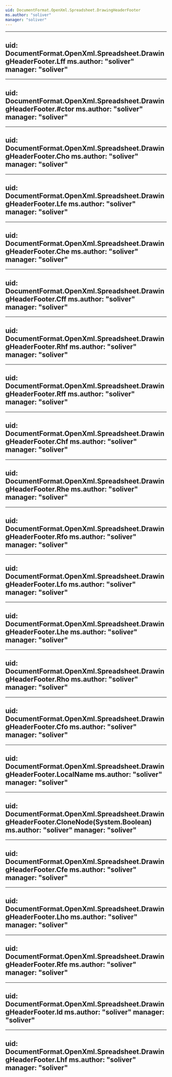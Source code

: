 ```yaml
---
uid: DocumentFormat.OpenXml.Spreadsheet.DrawingHeaderFooter
ms.author: "soliver"
manager: "soliver"
---
```


---
uid: DocumentFormat.OpenXml.Spreadsheet.DrawingHeaderFooter.Lff
ms.author: "soliver"
manager: "soliver"
---

---
uid: DocumentFormat.OpenXml.Spreadsheet.DrawingHeaderFooter.#ctor
ms.author: "soliver"
manager: "soliver"
---

---
uid: DocumentFormat.OpenXml.Spreadsheet.DrawingHeaderFooter.Cho
ms.author: "soliver"
manager: "soliver"
---

---
uid: DocumentFormat.OpenXml.Spreadsheet.DrawingHeaderFooter.Lfe
ms.author: "soliver"
manager: "soliver"
---

---
uid: DocumentFormat.OpenXml.Spreadsheet.DrawingHeaderFooter.Che
ms.author: "soliver"
manager: "soliver"
---

---
uid: DocumentFormat.OpenXml.Spreadsheet.DrawingHeaderFooter.Cff
ms.author: "soliver"
manager: "soliver"
---

---
uid: DocumentFormat.OpenXml.Spreadsheet.DrawingHeaderFooter.Rhf
ms.author: "soliver"
manager: "soliver"
---

---
uid: DocumentFormat.OpenXml.Spreadsheet.DrawingHeaderFooter.Rff
ms.author: "soliver"
manager: "soliver"
---

---
uid: DocumentFormat.OpenXml.Spreadsheet.DrawingHeaderFooter.Chf
ms.author: "soliver"
manager: "soliver"
---

---
uid: DocumentFormat.OpenXml.Spreadsheet.DrawingHeaderFooter.Rhe
ms.author: "soliver"
manager: "soliver"
---

---
uid: DocumentFormat.OpenXml.Spreadsheet.DrawingHeaderFooter.Rfo
ms.author: "soliver"
manager: "soliver"
---

---
uid: DocumentFormat.OpenXml.Spreadsheet.DrawingHeaderFooter.Lfo
ms.author: "soliver"
manager: "soliver"
---

---
uid: DocumentFormat.OpenXml.Spreadsheet.DrawingHeaderFooter.Lhe
ms.author: "soliver"
manager: "soliver"
---

---
uid: DocumentFormat.OpenXml.Spreadsheet.DrawingHeaderFooter.Rho
ms.author: "soliver"
manager: "soliver"
---

---
uid: DocumentFormat.OpenXml.Spreadsheet.DrawingHeaderFooter.Cfo
ms.author: "soliver"
manager: "soliver"
---

---
uid: DocumentFormat.OpenXml.Spreadsheet.DrawingHeaderFooter.LocalName
ms.author: "soliver"
manager: "soliver"
---

---
uid: DocumentFormat.OpenXml.Spreadsheet.DrawingHeaderFooter.CloneNode(System.Boolean)
ms.author: "soliver"
manager: "soliver"
---

---
uid: DocumentFormat.OpenXml.Spreadsheet.DrawingHeaderFooter.Cfe
ms.author: "soliver"
manager: "soliver"
---

---
uid: DocumentFormat.OpenXml.Spreadsheet.DrawingHeaderFooter.Lho
ms.author: "soliver"
manager: "soliver"
---

---
uid: DocumentFormat.OpenXml.Spreadsheet.DrawingHeaderFooter.Rfe
ms.author: "soliver"
manager: "soliver"
---

---
uid: DocumentFormat.OpenXml.Spreadsheet.DrawingHeaderFooter.Id
ms.author: "soliver"
manager: "soliver"
---

---
uid: DocumentFormat.OpenXml.Spreadsheet.DrawingHeaderFooter.Lhf
ms.author: "soliver"
manager: "soliver"
---
